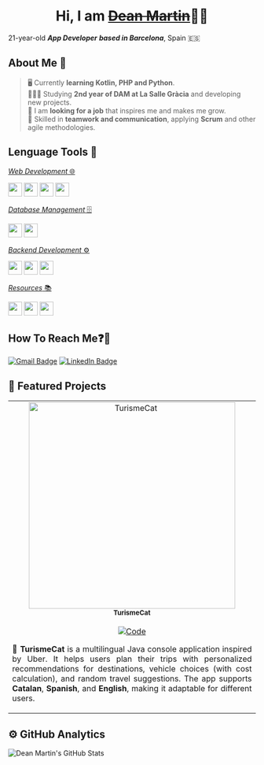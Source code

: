 <h1 align="center">Hi, I am <a href="https://github.com/iamdeanmartin?tab=repositories"><s>Dean Martin</s></a>👋🏻</h1>

21-year-old ***App Developer*** ***based in Barcelona***, Spain 🇪🇸

<h2>About Me 🤔</h2>

> 🖥️ Currently **learning Kotlin, PHP and Python**.  
> 👨🏻‍💻 Studying **2nd year of DAM at La Salle Gràcia** and developing new projects.<br>
> 💼 I am **looking for a job** that inspires me and makes me grow.  
> 🤝 Skilled in **teamwork and communication**, applying **Scrum** and other agile methodologies.  

<h2>Lenguage Tools 🔧</h2>

<u>*Web Development* 🌐</u>

<p>
  <img src="https://img.shields.io/badge/-HTML5-E34F26?style=flat&logo=html5&logoColor=white" height="28">
  <img src="https://img.shields.io/badge/-CSS3-1572B6?style=flat&logo=css3&logoColor=white" height="28">
  <img src="https://img.shields.io/badge/-JavaScript-323330?style=flat&logo=javascript&logoColor=F7DF1E" height="28">
  <img src="https://img.shields.io/badge/-PHP-777BB4?style=flat&logo=php&logoColor=white" height="28">
</p>

<u>*Database Management* 🗄️</u>  

<p>
  <img src="https://img.shields.io/badge/-MongoDB-47A248?style=flat&logo=mongodb&logoColor=white" height="28">
  <img src="https://img.shields.io/badge/-MySQL-4479A1?style=flat&logo=mysql&logoColor=white" height="28">
</p>

<u>*Backend Development* ⚙️</u>  

<p>
  <img src="https://img.shields.io/badge/-Python-3776AB?style=flat&logo=python&logoColor=white" height="28">
  <img src="https://img.shields.io/badge/-Java-007396?style=flat&logo=java&logoColor=white" height="28">
  <img src="https://img.shields.io/badge/-Kotlin-0095D5?style=flat&logo=kotlin&logoColor=white" height="28">
</p>

<u>*Resources* 📚</u>  

<p>
  <img src="https://img.shields.io/badge/-GitHub%20Projects-181717?style=flat&logo=github&logoColor=white" height="28">
  <img src="https://img.shields.io/badge/-Git-F05032?style=flat&logo=git&logoColor=white" height="28">
  <img src="https://img.shields.io/badge/-Notion-000000?style=flat&logo=notion&logoColor=white" height="28">
</p>

<h2>How To Reach Me❓📩</h2>

[![Gmail Badge](https://img.shields.io/badge/-dean.martin@gracia.lasalle.cat-EA4335?style=flat&logo=gmail&logoColor=white)](mailto:dean.martin@gracia.lasalle.cat)
[![LinkedIn Badge](https://img.shields.io/badge/-deanmartingarcia-0A66C2?style=flat&logo=linkedin&logoColor=white)](https://www.linkedin.com/in/deanmartingarcia/)

<h2>🚀 Featured Projects</h2>

<table>
  <tr>
    <!-- Project TurismeCat -->
    <td align="center" width="100%">
      <a href="https://github.com/iamdeanmartin/TurismeCat">
        <img src="./assets/turismecat.jpg" alt="TurismeCat" width="420">
      </a>
      <br>
      <sub><b>TurismeCat</b></sub>
      <br><br>
      <a href="https://github.com/iamdeanmartin/TurismeCat">
        <img alt="Code" 
             src="https://img.shields.io/badge/CODE-181717?style=for-the-badge&logo=github&logoColor=white">
      </a>
      <p align="justify">
        🌟 <b>TurismeCat</b> is a multilingual Java console application inspired by Uber.  
        It helps users plan their trips with personalized recommendations for destinations, 
        vehicle choices (with cost calculation), and random travel suggestions.  
        The app supports <b>Catalan</b>, <b>Spanish</b>, and <b>English</b>, making it adaptable 
        for different users.  
      </p>
    </td>
  </tr>
</table>

<h2>⚙️ GitHub Analytics</h2>

<img src="https://github-readme-stats.vercel.app/api?username=iamdeanmartin&show_icons=true&theme=tokyonight&hide_border=true&count_private=true" alt="Dean Martin's GitHub Stats" />
